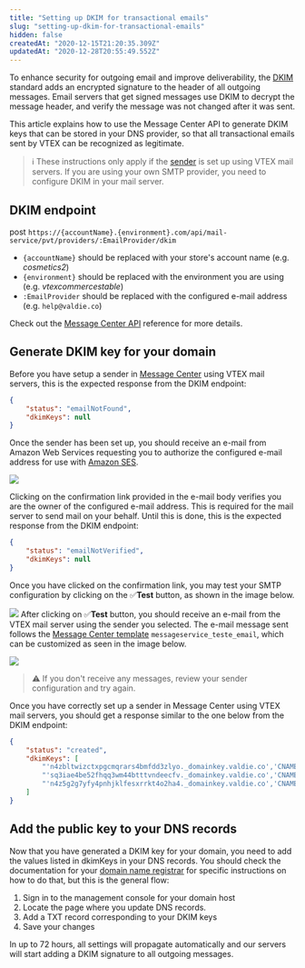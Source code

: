 ```yaml
---
title: "Setting up DKIM for transactional emails"
slug: "setting-up-dkim-for-transactional-emails"
hidden: false
createdAt: "2020-12-15T21:20:35.309Z"
updatedAt: "2020-12-28T20:55:49.552Z"
---
```


To enhance security for outgoing email and improve deliverability, the [DKIM](http://www.dkim.org/) standard adds an encrypted signature to the header of all outgoing messages. Email servers that get signed messages use DKIM to decrypt the message header, and verify the message was not changed after it was sent.

This article explains how to use the Message Center API to generate DKIM keys that can be stored in your DNS provider, so that all transactional emails sent by VTEX can be recognized as legitimate.

> ℹ️ These instructions only apply if the [sender](https://help.vtex.com/en/tracks/transactional-emails--6IkJwttMw5T84mlY9RifRP/42LVaxtFb2VHX9xTZU58qC) is set up using VTEX mail servers. If you are using your own SMTP provider, you need to configure DKIM in your mail server.

## DKIM endpoint

<span class="pg-type type-post">post</span> `https://{accountName}.{environment}.com/api/mail-service/pvt/providers/:EmailProvider/dkim`

- `{accountName}` should be replaced with your store's account name (e.g. *cosmetics2*)
- `{environment}` should be replaced with the environment you are using (e.g. *vtexcommercestable*)
- `:EmailProvider` should be replaced with the configured e-mail address (e.g. `help@valdie.co`)

Check out the [Message Center API](https://developers.vtex.com/vtex-developer-docs/reference/dkim-configuration#createdkim) reference for more details.

## Generate DKIM key for your domain

Before you have setup a sender in [Message Center](https://help.vtex.com/en/tracks/transactional-emails--6IkJwttMw5T84mlY9RifRP) using VTEX mail servers, this is the expected response from the DKIM endpoint:

```json
{
    "status": "emailNotFound",
    "dkimKeys": null
}
```

Once the sender has been set up, you should receive an e-mail from Amazon Web Services requesting you to authorize the configured e-mail address for use with [Amazon SES](https://aws.amazon.com/ses/).

![](https://cdn.jsdelivr.net/gh/vtexdocs/dev-portal-content@main/docs/guides/Integration%20Guides/api-guides/setting-up-dkim-for-transactional-emails-0_39.png)

Clicking on the confirmation link provided in the e-mail body verifies you are the owner of the configured e-mail address. This is required for the mail server to send mail on your behalf. Until this is done, this is the expected response from the DKIM endpoint:

```json
{
    "status": "emailNotVerified",
    "dkimKeys": null
}
```

Once you have clicked on the confirmation link, you may test your SMTP configuration by clicking on the ✅**Test** button, as shown in the image below.

![](https://cdn.jsdelivr.net/gh/vtexdocs/dev-portal-content@main/docs/guides/Integration%20Guides/api-guides/setting-up-dkim-for-transactional-emails-1_52.png)
After clicking on ✅**Test** button, you should receive an e-mail from the VTEX mail server using the sender you selected. The e-mail message sent follows the [Message Center template](https://help.vtex.com/en/tracks/transactional-emails--6IkJwttMw5T84mlY9RifRP/335JZKUYgvYlGOJgvJYxRO) `messageservice_teste_email`, which can be customized as seen in the image below.

![](https://cdn.jsdelivr.net/gh/vtexdocs/dev-portal-content@main/docs/guides/Integration%20Guides/api-guides/setting-up-dkim-for-transactional-emails-2_55.png)

> ⚠️ If you don't receive any messages, review your sender configuration and try again.

Once you have correctly set up a sender in Message Center using VTEX mail servers, you should get a response similar to the one below from the DKIM endpoint:

```json
{
    "status": "created",
    "dkimKeys": [
        "'n4zbltwizctxpgcmqrars4bmfdd3zlyo._domainkey.valdie.co','CNAME','n4zbltwizctxpgcmqrars4bmfdd3zlyo.dkim.amazonses.com'",
        "'sq3iae4be52fhqq3wm44btttvndeecfv._domainkey.valdie.co','CNAME','sq3iae4be52fhqq3wm44btttvndeecfv.dkim.amazonses.com'",
        "'n4z5g2g7yfy4pnhjklfesxrrkt4o2ha4._domainkey.valdie.co','CNAME','n4z5g2g7yfy4pnhjklfesxrrkt4o2ha4.dkim.amazonses.com'"
    ]
}
```

## Add the public key to your DNS records

Now that you have generated a DKIM key for your domain, you need to add the values listed in dkimKeys in your DNS records. You should check the documentation for your [domain name registrar](https://support.google.com/a/answer/48323) for specific instructions on how to do that, but this is the general flow:

1. Sign in to the management console for your domain host
2. Locate the page where you update DNS records.
3. Add a TXT record corresponding to your DKIM keys
4. Save your changes

In up to 72 hours, all settings will propagate automatically and our servers will start adding a DKIM signature to all outgoing messages.
